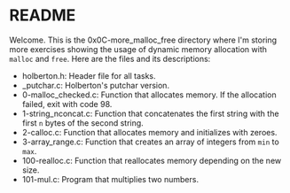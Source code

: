 # README

Welcome. This is the 0x0C-more_malloc_free directory where I'm storing more exercises showing the usage of dynamic memory allocation with `malloc` and `free`. Here are the files and its descriptions:

 - holberton.h: Header file for all tasks.
 - _putchar.c: Holberton's putchar version.
 - 0-malloc_checked.c: Function that allocates memory. If the allocation failed, exit with code 98. 
 - 1-string_nconcat.c: Function that concatenates the first string with the first `n` bytes of the second string.
 - 2-calloc.c: Function that allocates memory and initializes with zeroes.
 - 3-array_range.c: Function that creates an array of integers from `min` to `max`.
 - 100-realloc.c: Function that reallocates memory depending on the new size.
 - 101-mul.c: Program that multiplies two numbers.